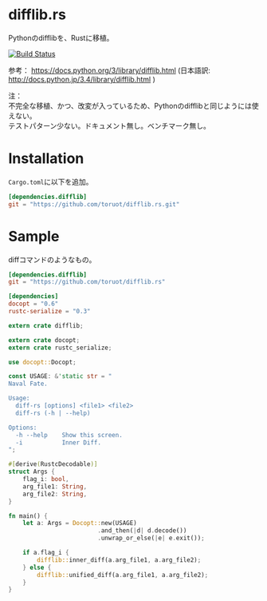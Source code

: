 # difflib.rs

Pythonのdifflibを、Rustに移植。

[![Build Status](https://travis-ci.org/toruot/difflib.rs.svg?branch=master)](https://travis-ci.org/toruot/difflib.rs)

参考： https://docs.python.org/3/library/difflib.html (日本語訳: http://docs.python.jp/3.4/library/difflib.html )

注：  
不完全な移植、かつ、改変が入っているため、Pythonのdifflibと同じようには使えない。  
テストパターン少ない。ドキュメント無し。ベンチマーク無し。

# Installation

`Cargo.toml`に以下を追加。
```toml
[dependencies.difflib]
git = "https://github.com/toruot/difflib.rs.git"
```

# Sample

diffコマンドのようなもの。

```toml
[dependencies.difflib]
git = "https://github.com/toruot/difflib.rs"

[dependencies]
docopt = "0.6"
rustc-serialize = "0.3"
```

```rust
extern crate difflib;

extern crate docopt;
extern crate rustc_serialize;

use docopt::Docopt;

const USAGE: &'static str = "
Naval Fate.

Usage:
  diff-rs [options] <file1> <file2>
  diff-rs (-h | --help)

Options:
  -h --help    Show this screen.
  -i           Inner Diff.
";

#[derive(RustcDecodable)]
struct Args {
    flag_i: bool,
    arg_file1: String,
    arg_file2: String,
}

fn main() {
    let a: Args = Docopt::new(USAGE)
                         .and_then(|d| d.decode())
                         .unwrap_or_else(|e| e.exit());

    if a.flag_i {
        difflib::inner_diff(a.arg_file1, a.arg_file2);
    } else {
        difflib::unified_diff(a.arg_file1, a.arg_file2);
    }
}
```
